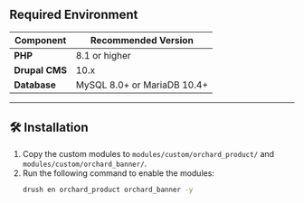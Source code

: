 ## Required Environment

| Component         | Recommended Version    |
|-------------------|------------------------|
| **PHP**           | 8.1 or higher          |
| **Drupal CMS**    | 10.x                   |
| **Database**      | MySQL 8.0+ or MariaDB 10.4+ |

---

## 🛠️ Installation

1. Copy the custom modules to `modules/custom/orchard_product/` and `modules/custom/orchard_banner/`.
2. Run the following command to enable the modules:
   ```bash
   drush en orchard_product orchard_banner -y
